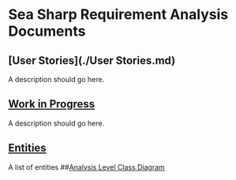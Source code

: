 # Sea Sharp Requirement Analysis Documents
## [User Stories](./User Stories.md)
A description should go here.
## [Work in Progress](./workInProgress.md)
A description should go here.
## [Entities](./Entities.md)
A list of entities
##[Analysis Level Class Diagram](./AnalysisLevelClassDiagram.md)

